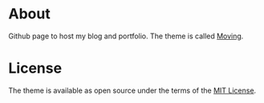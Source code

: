 # About

Github page to host my blog and portfolio.
The theme is called [Moving](https://github.com/huangyz0918/moving.git).

# License
The theme is available as open source under the terms of the [MIT License](https://opensource.org/licenses/MIT).

